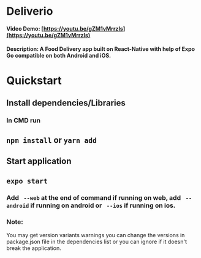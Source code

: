 # Deliverio
#### Video Demo: [https://youtu.be/gZM1vMrrzIs](https://youtu.be/gZM1vMrrzIs)
#### Description: A Food Delivery app built on React-Native with help of Expo Go compatible on both Android and iOS.


# Quickstart

## Install dependencies/Libraries
### In CMD run
## `npm install` or `yarn add`

## Start application

## `expo start`

### Add  ` --web` at the end of command if running on web, add ` --android` if running on android or ` --ios` if running on ios.

### Note:
You may get version variants warnings you can change the versions in package.json file in the dependencies list or you can ignore if it doesn't break the application.